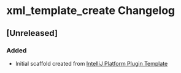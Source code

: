 <!-- Keep a Changelog guide -> https://keepachangelog.com -->

# xml_template_create Changelog

## [Unreleased]
### Added
- Initial scaffold created from [IntelliJ Platform Plugin Template](https://github.com/JetBrains/intellij-platform-plugin-template)
